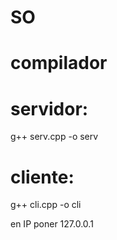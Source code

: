 # SO
# compilador 

#  servidor:
   g++ serv.cpp -o serv
#  
#  cliente:
   g++ cli.cpp -o cli 
   
  en IP poner 127.0.0.1
